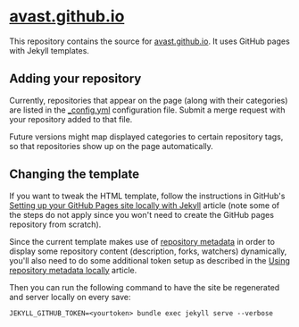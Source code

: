 # [avast.github.io](https://avast.github.io/)

This repository contains the source for [avast.github.io](https://avast.github.io/). It uses GitHub pages with Jekyll templates.

## Adding your repository
Currently, repositories that appear on the page (along with their categories) are listed in the [_config.yml](https://github.com/avast/avast.github.io/blob/master/_config.yml#L5) configuration file. Submit a merge request with your repository added to that file.

Future versions might map displayed categories to certain repository tags, so that repositories show up on the page automatically.

## Changing the template
If you want to tweak the HTML template, follow the instructions in GitHub's [Setting up your GitHub Pages site locally with Jekyll](https://help.github.com/articles/setting-up-your-github-pages-site-locally-with-jekyll/) article (note some of the steps do not apply since you won't need to create the GitHub pages repository from scratch).

Since the current template makes use of [repository metadata](https://help.github.com/articles/repository-metadata-on-github-pages/) in order to display some repository content (description, forks, watchers) dynamically, you'll also need to do some additional token setup as described in the [Using repository metadata locally](https://help.github.com/articles/repository-metadata-on-github-pages/#using-repository-metadata-locally) article.

Then you can run the following command to have the site be regenerated and server locally on every save:

```
JEKYLL_GITHUB_TOKEN=<yourtoken> bundle exec jekyll serve --verbose
```
